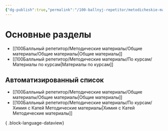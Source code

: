 ```yaml
---
{"dg-publish":true,"permalink":"/100-ballnyj-repetitor/metodicheskie-materialy/metodicheskie-materialy/","tags":["#readme"]}
---
```


# Основные разделы
- [[100Балльный репетитор/Методические материалы/Общие материалы/Общие материалы\|Общие материалы]] 
- [[100Балльный репетитор/Методические материалы/По курсам/Материалы по курсам\|Материалы по курсам]]

## Автоматизированный список
- [[100Балльный репетитор/Методические материалы/Общие материалы/Общие материалы\|Общие материалы]]
- [[100Балльный репетитор/Методические материалы/По курсам/Химия с Катей Методические материалы\|Химия с Катей Методические материалы]]

{ .block-language-dataview}

